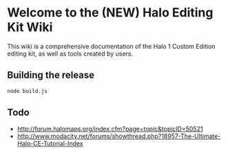 # Welcome to the (NEW) Halo Editing Kit Wiki

This wiki is a comprehensive documentation of the Halo 1 Custom Edition editing kit, as well as tools created by users.

## Building the release

```sh
node build.js
```

## Todo
* http://forum.halomaps.org/index.cfm?page=topic&topicID=50521
* http://www.modacity.net/forums/showthread.php?18957-The-Ultimate-Halo-CE-Tutorial-Index
